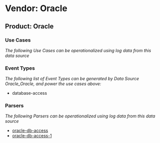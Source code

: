 Vendor: Oracle
==============
Product: Oracle
---------------

### Use Cases

_The following Use Cases can be operationalized using log data from this data source_



### Event Types

_The following list of Event Types can be generated by Data Source Oracle_Oracle, and power the use cases above:_

- database-access


### Parsers

_The following Parsers can be operationalized using log data from this data source_

* [oracle-db-access](../Parsers/parserContent_oracle-db-access.md)
* [oracle-db-access-1](../Parsers/parserContent_oracle-db-access-1.md)
